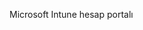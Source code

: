 <Token xmlns:xlink="http://www.w3.org/1999/xlink">Microsoft Intune hesap portalı</Token>

<!--HONumber=May16_HO2-->


